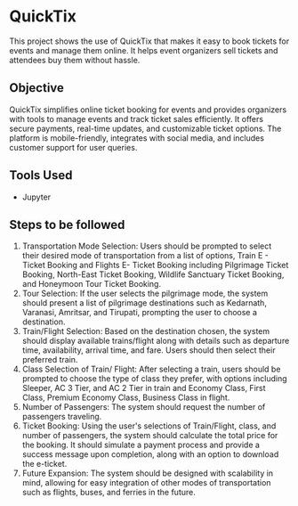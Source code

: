 # QuickTix 
This project shows the use of QuickTix that makes it easy to book tickets for events and manage them online. It helps event organizers sell tickets and attendees buy them without hassle.
## Objective 
QuickTix simplifies online ticket booking for events and provides organizers with tools to manage events and track ticket sales efficiently. It offers secure payments, real-time updates, and customizable ticket options. The platform is mobile-friendly, integrates with social media, and includes customer support for user queries.

## Tools Used
* Jupyter

## Steps to be followed
1.	Transportation Mode Selection: Users should be prompted to select their desired mode of transportation from a list of options, Train E - Ticket Booking and Flights E- Ticket Booking including Pilgrimage Ticket Booking, North-East Ticket Booking, Wildlife Sanctuary Ticket Booking, and Honeymoon Tour Ticket Booking.
2.	Tour Selection: If the user selects the pilgrimage mode, the system should present a list of pilgrimage destinations such as Kedarnath, Varanasi, Amritsar, and Tirupati, prompting the user to choose a destination.
3.	Train/Flight Selection: Based on the destination chosen, the system should display available trains/flight along with details such as departure time, availability, arrival time, and fare. Users should then select their preferred train.
4.	Class Selection of Train/ Flight: After selecting a train, users should be prompted to choose the type of class they prefer, with options including Sleeper, AC 3 Tier, and AC 2 Tier in train and Economy Class, First Class, Premium Economy Class, Business Class in flight.
5.	Number of Passengers: The system should request the number of passengers traveling.
6.	Ticket Booking: Using the user's selections of Train/Flight, class, and number of passengers, the system should calculate the total price for the booking. It should simulate a payment process and provide a success message upon completion, along with an option to download the e-ticket.
7.	Future Expansion: The system should be designed with scalability in mind, allowing for easy integration of other modes of transportation such as flights, buses, and ferries in the future.
